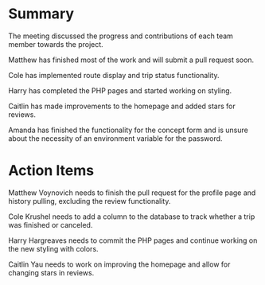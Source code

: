 # Summary

The meeting discussed the progress and contributions of each team member towards the project.

Matthew has finished most of the work and will submit a pull request soon.

Cole has implemented route display and trip status functionality.

Harry has completed the PHP pages and started working on styling.

Caitlin has made improvements to the homepage and added stars for reviews.

Amanda has finished the functionality for the concept form and is unsure about the necessity of an environment variable for the password.

# Action Items

Matthew Voynovich needs to finish the pull request for the profile page and history pulling, excluding the review functionality.

Cole Krushel needs to add a column to the database to track whether a trip was finished or canceled.

Harry Hargreaves needs to commit the PHP pages and continue working on the new styling with colors.

Caitlin Yau needs to work on improving the homepage and allow for changing stars in reviews.
